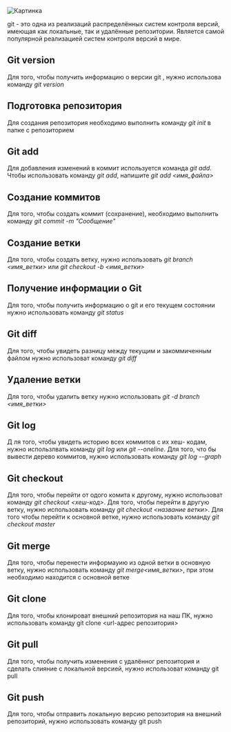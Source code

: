 ![Картинка](0.0.jpg)

git  - это одна из реализаций распределённых систем контроля версий, имеющая как локальные, так и удалённые репозитории. Является самой популярной реализацией систем контроля версий в мире. 

## Git version

Для того, чтобы получить информацию о версии git , нужно использова команду *git version*

## Подготовка репозитория

Для создания репозитория необходимо выполнить команду *git init* в папке с репозиторием

## Git add

Для добавления изменений в коммит используется команда *git add*. Чтобы использовать команду *git add*, напишите *git add <имя_файла>*

## Создание коммитов

Для того, чтобы создать коммит (сохранение), необходимо выполнить команду *git commit -m "Сообщение"*

## Создание ветки

Для того, чтобы создать ветку, нужно использовать *git branch <имя_ветки>* или *git checkout -b <имя_ветки>*

## Получение информации о Git

Для того, чтобы получить информацию о git и его текущем состоянии нужно 
использовать команду *git status*

## Git diff

Для того, чтобы увидеть разницу между текущим и закоммиченным файлом нужно использоват команду *git diff*

## Удаление ветки

Для того, чтобы удалить ветку нужно использовать *git -d branch <имя_ветки>*

## Git log

Д ля того, чтобы увидеть историю всех коммитов с их хеш- кодам, нужно использлвать команду *git log* или *git --oneline*. Для того, что бы вывести дерево коммитов, нужно использовать команду *git log --graph*

## Git checkout

Для того, чтобы перейти от одого комита к другому, нужно использоват команду *git checkout <хеш-код>*. Для того, чтобы перейти в другую ветку, нужно использовать команду *git checkout <название ветки>*. Для того чтобы перейти к основной ветке, нужно использовать команду *git checkout master*

## Git merge

Для того, чтобы перенести информауию из одной ветки в основную ветку, нужно использовать команду *git merge<имя_ветки>*, при этом необходимо находится с основной ветке

## Git clone

Для того, чтобы клонироват внешний репозитория на наш ПК, нужно использовать команду git clone <url-адрес репозитория>

## Git pull

Для того, чтобы получить изменения с удалённог репозитория и сделать слияние с локальной версией, нужно использоват команду git pull 

## Git push

Для того, чтобы отправить локальную версию репозитория на внешний репозиторий, нужно использовать команду git push
